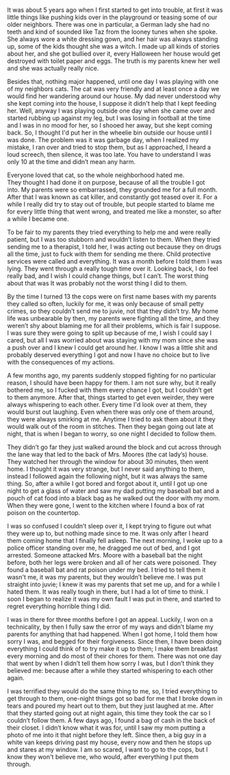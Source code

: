  

It was about 5 years ago when I first started to get into trouble, at first it was little things like pushing kids over in the playground or teasing some of our older neighbors. There was one in particular, a German lady she had no teeth and kind of sounded like Taz from the looney tunes when she spoke. She always wore a white dressing gown, and her hair was always standing up, some of the kids thought she was a witch. I made up all kinds of stories about her, and she got bullied over it, every Halloween her house would get destroyed with toilet paper and eggs. The truth is my parents knew her well and she was actually really nice.  

Besides that, nothing major happened, until one day I was playing with one of my neighbors cats. The cat was very friendly and at least once a day we would find her wandering around our house. My dad never understood why she kept coming into the house, I suppose it didn't help that I kept feeding her. Well, anyway I was playing outside one day when she came over and started rubbing up against my leg, but I was losing in football at the time and I was in no mood for her, so I shooed her away, but she kept coming back. So, I thought I'd put her in the wheelie bin outside our house until I was done. The problem was it was garbage day, when I realized my mistake, I ran over and tried to stop them, but as I approached, I heard a loud screech, then silence, it was too late. You have to understand I was only 10 at the time and didn’t mean any harm. 

Everyone loved that cat, so the whole neighborhood hated me. They thought I had done it on purpose, because of all the trouble I got into. My parents were so embarrassed, they grounded me for a full month. After that I was known as cat killer, and constantly got teased over it. For a while I really did try to stay out of trouble, but people started to blame me for every little thing that went wrong, and treated me like a monster, so after a while I became one.  

To be fair to my parents they tried everything to help me and were really patient, but I was too stubborn and wouldn’t listen to them. When they tried sending me to a therapist, I told her, I was acting out because they on drugs all the time, just to fuck with them for sending me there. Child protective services were called and everything. It was a month before I told them I was lying. They went through a really tough time over it. Looking back, I do feel really bad, and I wish I could change things, but I can’t. The worst thing about that was It was probably not the worst thing I did to them. 

By the time I turned 13 the cops were on first name bases with my parents they called so often, luckily for me, it was only because of small petty crimes, so they couldn’t send me to juvie, not that they didn’t try. My home life was unbearable by then, my parents were fighting all the time, and they weren’t shy about blaming me for all their problems, which is fair I suppose. I was sure they were going to split up because of me, I wish I could say I cared, but all I was worried about was staying with my mom since she was a push over and I knew I could get around her. I know I was a little shit and probably deserved everything I got and now I have no choice but to live with the consequences of my actions. 

A few months ago, my parents suddenly stopped fighting for no particular reason, I should have been happy for them. I am not sure why, but it really bothered me, so I fucked with them every chance I got, but I couldn’t get to them anymore. After that, things started to get even weirder, they were always whispering to each other. Every time I'd look over at them, they would burst out laughing. Even when there was only one of them around, they were always smirking at me. Anytime I tried to ask them about it they would walk out of the room in stitches. Then they began going out late at night, that is when I began to worry, so one night I decided to follow them.  

They didn’t go far they just walked around the block and cut across through the lane way that led to the back of Mrs. Moores (the cat lady’s) house. They watched her through the window for about 30 minutes, then went home. I thought it was very strange, but I never said anything to them, instead I followed again the following night, but it was always the same thing. So, after a while I got bored and forgot about it, until I got up one night to get a glass of water and saw my dad putting my baseball bat and a pouch of cat food into a black bag as he walked out the door with my mom. When they were gone, I went to the kitchen where I found a box of rat poison on the countertop. 

I was so confused I couldn’t sleep over it, I kept trying to figure out what they were up to, but nothing made since to me. It was only after I heard them coming home that I finally fell asleep. The next morning, I woke up to a police officer standing over me, he dragged me out of bed, and I got arrested. Someone attacked Mrs. Moore with a baseball bat the night before, both her legs were broken and all of her cats were poisoned. They found a baseball bat and rat poison under my bed. I tried to tell them it wasn't me, it was my parents, but they wouldn’t believe me. I was put straight into juvie; I knew it was my parents that set me up, and for a while I hated them. It was really tough in there, but I had a lot of time to think. I soon I began to realize it was my own fault I was put in there, and started to regret everything horrible thing I did. 

I was in there for three months before I got an appeal. Luckily, I won on a technicality, by then I fully saw the error of my ways and didn’t blame my parents for anything that had happened. When I got home, I told them how sorry I was, and begged for their forgiveness. Since then, I have been doing everything I could think of to try make it up to them; I make them breakfast every morning and do most of their chores for them. There was not one day that went by when I didn’t tell them how sorry I was, but I don’t think they believed me: because after a while they started whispering to each other again.  

I was terrified they would do the same thing to me, so, I tried everything to get through to them, one-night things got so bad for me that I broke down in tears and poured my heart out to them, but they just laughed at me. After that they started going out at night again, this time they took the car so I couldn’t follow them. A few days ago, I found a bag of cash in the back of their closet. I didn’t know what it was for, until I saw my mom putting a photo of me into it that night before they left. Since then, a big guy in a white van keeps driving past my house, every now and then he stops up and stares at my window. I am so scared, I want to go to the cops, but I know they won't believe me, who would, after everything I put them through.